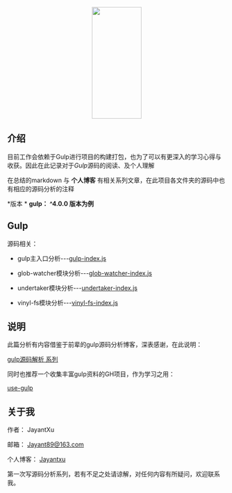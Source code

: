 <p align="center">
  <a href="https://gulpjs.com">
    <img height="257" width="114" src="https://raw.githubusercontent.com/gulpjs/artwork/master/gulp-2x.png">
  </a>
</p>

## 介绍


目前工作会依赖于Gulp进行项目的构建打包，也为了可以有更深入的学习心得与收获。因此在此记录对于*Gulp*源码的阅读、及个人理解

在总结的markdown 与 **个人博客** 有相关系列文章，在此项目各文件夹的源码中也有相应的源码分析的注释

*版本 *
**gulp： ^4.0.0 版本为例**


## Gulp


源码相关：

- gulp主入口分析---[gulp-index.js]()

- glob-watcher模块分析---[glob-watcher-index.js]()

- undertaker模块分析---[undertaker-index.js]()

- vinyl-fs模块分析---[vinyl-fs-index.js]()

## 说明

此篇分析有内容借鉴于前辈的gulp源码分析博客，深表感谢，在此说明：

[gulp源码解析 系列](https://www.cnblogs.com/vajoy/p/6349817.html)

同时也推荐一个收集丰富gulp资料的GH项目，作为学习之用：

[use-gulp](https://github.com/Platform-CUF/use-gulp)



## 关于我

作者： JayantXu

邮箱： Jayant89@163.com

个人博客： [Jayantxu](www.essssss.com)

第一次写源码分析系列，若有不足之处请谅解，对任何内容有所疑问，欢迎联系我。




